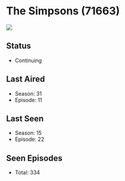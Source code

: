 # The Simpsons (71663)

<img src="https://dg31sz3gwrwan.cloudfront.net/poster/71663/952849-0-optimized.jpg" />

## Status
* Continuing
## Last Aired
* Season: 31
* Episode: 11
## Last Seen
* Season: 15
* Episode: 22
## Seen Episodes
* Total: 334
